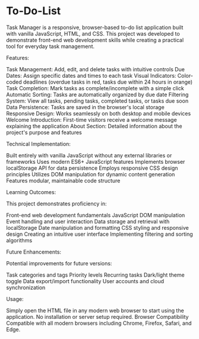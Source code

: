 # To-Do-List
Task Manager is a responsive, browser-based to-do list application built with vanilla JavaScript, HTML, and CSS. This project was developed to demonstrate front-end web development skills while creating a practical tool for everyday task management.

Features:

Task Management: Add, edit, and delete tasks with intuitive controls
Due Dates: Assign specific dates and times to each task
Visual Indicators: Color-coded deadlines (overdue tasks in red, tasks due within 24 hours in orange)
Task Completion: Mark tasks as complete/incomplete with a simple click
Automatic Sorting: Tasks are automatically organized by due date
Filtering System: View all tasks, pending tasks, completed tasks, or tasks due soon
Data Persistence: Tasks are saved in the browser's local storage
Responsive Design: Works seamlessly on both desktop and mobile devices
Welcome Introduction: First-time visitors receive a welcome message explaining the application
About Section: Detailed information about the project's purpose and features

Technical Implementation:

Built entirely with vanilla JavaScript without any external libraries or frameworks
Uses modern ES6+ JavaScript features
Implements browser localStorage API for data persistence
Employs responsive CSS design principles
Utilizes DOM manipulation for dynamic content generation
Features modular, maintainable code structure

Learning Outcomes:

This project demonstrates proficiency in:

Front-end web development fundamentals
JavaScript DOM manipulation
Event handling and user interaction
Data storage and retrieval with localStorage
Date manipulation and formatting
CSS styling and responsive design
Creating an intuitive user interface
Implementing filtering and sorting algorithms

Future Enhancements:

Potential improvements for future versions:

Task categories and tags
Priority levels
Recurring tasks
Dark/light theme toggle
Data export/import functionality
User accounts and cloud synchronization

Usage:

Simply open the HTML file in any modern web browser to start using the application. No installation or server setup required.
Browser Compatibility
Compatible with all modern browsers including Chrome, Firefox, Safari, and Edge.
